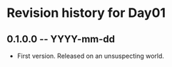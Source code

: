 # Revision history for Day01

## 0.1.0.0 -- YYYY-mm-dd

* First version. Released on an unsuspecting world.

